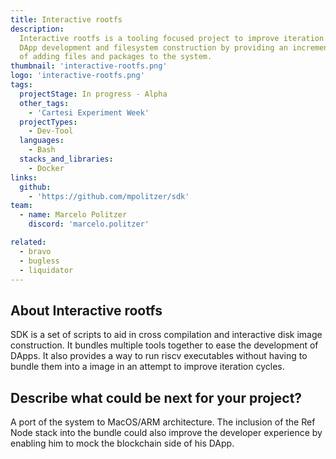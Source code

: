 ```yaml
---
title: Interactive rootfs
description:
  Interactive rootfs is a tooling focused project to improve iteration times of
  DApp development and filesystem construction by providing an incremental way
  of adding files and packages to the system.
thumbnail: 'interactive-rootfs.png'
logo: 'interactive-rootfs.png'
tags:
  projectStage: In progress - Alpha
  other_tags:
    - 'Cartesi Experiment Week'
  projectTypes:
    - Dev-Tool
  languages:
    - Bash
  stacks_and_libraries:
    - Docker
links:
  github:
    - 'https://github.com/mpolitzer/sdk'
team:
  - name: Marcelo Politzer
    discord: 'marcelo.politzer'

related:
  - bravo
  - bugless
  - liquidator
---
```


## About Interactive rootfs

SDK is a set of scripts to aid in cross compilation and interactive disk image
construction. It bundles multiple tools together to ease the development of
DApps. It also provides a way to run riscv executables without having to bundle
them into a image in an attempt to improve iteration cycles.

## Describe what could be next for your project?

A port of the system to MacOS/ARM architecture. The inclusion of the Ref Node
stack into the bundle could also improve the developer experience by enabling
him to mock the blockchain side of his DApp.

